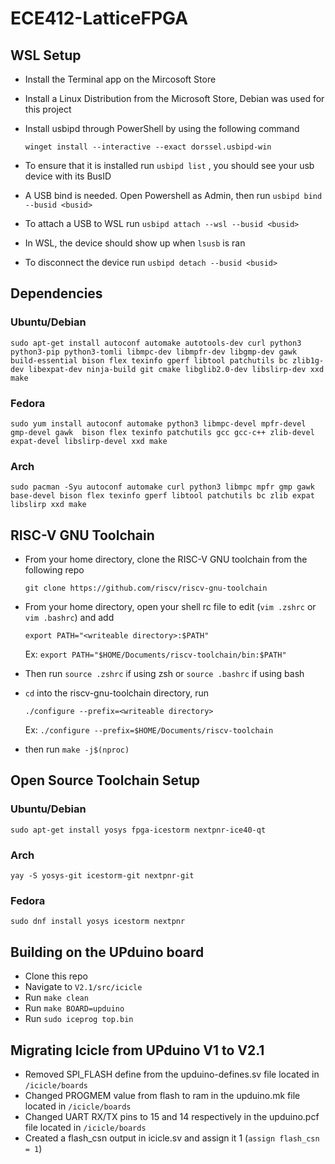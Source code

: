 # ECE412-LatticeFPGA
## WSL Setup
- Install the Terminal app on the Mircosoft Store
- Install a Linux Distribution from the Microsoft Store, Debian was used for this project
- Install usbipd through PowerShell by using the following command
  
  ```
  winget install --interactive --exact dorssel.usbipd-win
  ```
- To ensure that it is installed run `usbipd list` , you should see your usb device with its BusID 
- A USB bind is needed. Open Powershell as Admin, then run `usbipd bind --busid <busid>`
- To attach a USB to WSL run `usbipd attach --wsl --busid <busid>`
- In WSL, the device should show up when `lsusb` is ran
- To disconnect the device run `usbipd detach --busid <busid>`

## Dependencies
### Ubuntu/Debian
```
sudo apt-get install autoconf automake autotools-dev curl python3 python3-pip python3-tomli libmpc-dev libmpfr-dev libgmp-dev gawk build-essential bison flex texinfo gperf libtool patchutils bc zlib1g-dev libexpat-dev ninja-build git cmake libglib2.0-dev libslirp-dev xxd make
```
### Fedora
```
sudo yum install autoconf automake python3 libmpc-devel mpfr-devel gmp-devel gawk  bison flex texinfo patchutils gcc gcc-c++ zlib-devel expat-devel libslirp-devel xxd make
```
### Arch
```
sudo pacman -Syu autoconf automake curl python3 libmpc mpfr gmp gawk base-devel bison flex texinfo gperf libtool patchutils bc zlib expat libslirp xxd make
```
## RISC-V GNU Toolchain
- From your home directory, clone the RISC-V GNU toolchain from the following repo 

  ```
  git clone https://github.com/riscv/riscv-gnu-toolchain
  ```

- From your home directory, open your shell rc file to edit (`vim .zshrc` or `vim .bashrc`) and add
  ```
  export PATH="<writeable directory>:$PATH"
  ```
  Ex: `export PATH="$HOME/Documents/riscv-toolchain/bin:$PATH"`
- Then run `source .zshrc` if using zsh or `source .bashrc` if using bash
  
- `cd` into the riscv-gnu-toolchain directory, run
  ```
  ./configure --prefix=<writeable directory>
  ```
  Ex: `./configure --prefix=$HOME/Documents/riscv-toolchain`
- then run `make -j$(nproc)`
  
  
## Open Source Toolchain Setup
### Ubuntu/Debian
```
sudo apt-get install yosys fpga-icestorm nextpnr-ice40-qt
```
### Arch
```
yay -S yosys-git icestorm-git nextpnr-git
```
### Fedora
```
sudo dnf install yosys icestorm nextpnr
```


## Building on the UPduino board
- Clone this repo
- Navigate to `V2.1/src/icicle`
- Run `make clean`
- Run `make BOARD=upduino`
- Run `sudo iceprog top.bin`


## Migrating Icicle from UPduino V1 to V2.1
- Removed SPI_FLASH define from the upduino-defines.sv file located in `/icicle/boards`
- Changed PROGMEM value from flash to ram in the upduino.mk file located in `/icicle/boards`
- Changed UART RX/TX pins to 15 and 14 respectively in the upduino.pcf file located in `/icicle/boards`
- Created a flash_csn output in icicle.sv and assign it 1 (`assign flash_csn = 1`)
